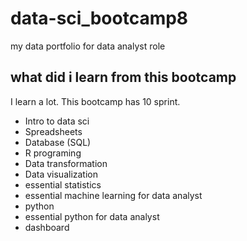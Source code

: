# data-sci_bootcamp8
my data portfolio for data analyst role

## what did i learn from this bootcamp

I learn a lot. This bootcamp has 10 sprint.

  - Intro to data sci
  - Spreadsheets
  - Database (SQL)
  - R programing
  - Data transformation
  - Data visualization
  - essential statistics
  - essential machine learning for data analyst
  - python
  - essential python for data analyst
  - dashboard
